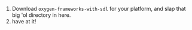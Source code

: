 1. Download `oxygen-frameworks-with-sdl` for your platform, and slap that big 'ol directory in here.
2. have at it!
